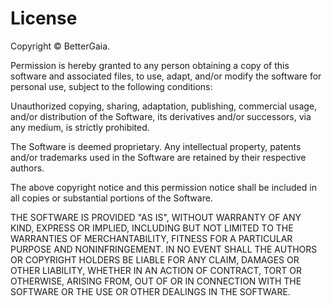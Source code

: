 License
==========

Copyright © BetterGaia.

Permission is hereby granted to any person obtaining a copy of this software and associated files, to use, adapt, and/or modify the software for personal use, subject to the following conditions:

Unauthorized copying, sharing, adaptation, publishing, commercial usage, and/or distribution of the Software, its derivatives and/or successors, via any medium, is strictly prohibited.

The Software is deemed proprietary. Any intellectual property, patents and/or trademarks used in the Software are retained by their respective authors.

The above copyright notice and this permission notice shall be included in all copies or substantial portions of the Software.

THE SOFTWARE IS PROVIDED "AS IS", WITHOUT WARRANTY OF ANY KIND, EXPRESS OR IMPLIED, INCLUDING BUT NOT LIMITED TO THE WARRANTIES OF MERCHANTABILITY, FITNESS FOR A PARTICULAR PURPOSE AND NONINFRINGEMENT. IN NO EVENT SHALL THE AUTHORS OR COPYRIGHT HOLDERS BE LIABLE FOR ANY CLAIM, DAMAGES OR OTHER LIABILITY, WHETHER IN AN ACTION OF CONTRACT, TORT OR OTHERWISE, ARISING FROM, OUT OF OR IN CONNECTION WITH THE SOFTWARE OR THE USE OR OTHER DEALINGS IN THE SOFTWARE.
